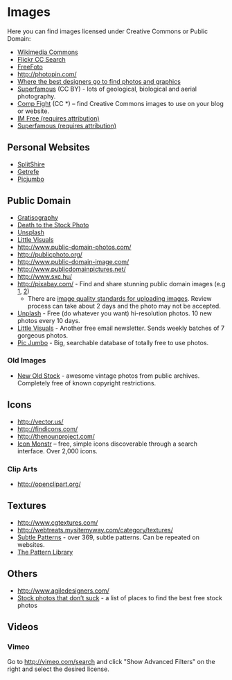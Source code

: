 # Images

Here you can find images licensed under Creative Commons or Public Domain:

* [Wikimedia Commons](https://commons.wikimedia.org/w/index.php?title=Special%3ASearch&redirs=0&search=&fulltext=Search&ns0=1&ns6=1&ns14=1&title=Special%3ASearch&advanced=1&fulltext=Advanced+search)
* [Flickr CC Search](https://secure.flickr.com/search/?q=&l=cc&ss=0&ct=0&mt=all&w=all&adv=1)
* [FreeFoto](http://www.freefoto.com)
* http://photopin.com/
* [Where the best designers go to find photos and graphics](http://www.sitebuilderreport.com/blog/where-the-best-designers-go-to-find-photos-and-graphics)
* [Superfamous](http://superfamous.com/) (CC BY) - lots of geological, biological and aerial photography.
* [Comp Fight](http://compfight.com/) (CC *) – find Creative Commons images to use on your blog or website.
* [IM Free (requires attribution)](http://imcreator.com/free)
* [Superfamous (requires attribution)](http://superfamous.com/)

## Personal Websites

* [SplitShire](http://splitshire.com/)
* [Getrefe](http://getrefe.tumblr.com/)
* [Picjumbo](http://picjumbo.com/)



## Public Domain

* [Gratisography](http://www.gratisography.com/)
* [Death to the Stock Photo](http://join.deathtothestockphoto.com/)
* [Unsplash](http://unsplash.com/)
* [Little Visuals](http://littlevisuals.co/)
* http://www.public-domain-photos.com/
* http://publicphoto.org/
* http://www.public-domain-image.com/
* http://www.publicdomainpictures.net/
* http://www.sxc.hu/
* http://pixabay.com/ - Find and share stunning public domain images (e.g [1](http://pixabay.com/en/aurora-borealis-northern-lights-69204/), [2](http://pixabay.com/en/the-netherlands-landscape-sky-97830/))
    * There are [image quality standards for uploading images](http://pixabay.com/en/blog/posts/photography-training-and-image-quality-standards-22/). Review process can take about 2 days and the photo may not be accepted.
* [Unplash](http://unsplash.com/) - Free (do whatever you want) hi-resolution photos. 10 new photos every 10 days.
* [Little Visuals](http://littlevisuals.co/) - Another free email newsletter. Sends weekly batches of 7 gorgeous photos.
* [Pic Jumbo](http://picjumbo.com/) - Big, searchable database of totally free to use photos.

### Old Images

* [New Old Stock](http://nos.twnsnd.co/) - awesome vintage photos from public archives. Completely free of known copyright restrictions.

## Icons
* http://vector.us/
* http://findicons.com/
* http://thenounproject.com/
* [Icon Monstr](http://iconmonstr.com/) – free, simple icons discoverable through a search interface. Over 2,000 icons.

### Clip Arts
* http://openclipart.org/

## Textures
* http://www.cgtextures.com/
* http://webtreats.mysitemyway.com/category/textures/
* [Subtle Patterns](http://subtlepatterns.com/) - over 369, subtle patterns. Can be repeated on websites.
* [The Pattern Library](http://thepatternlibrary.com/)

## Others
* http://www.agiledesigners.com/
* [Stock photos that don’t suck](https://medium.com/p/62ae4bcbe01b) - a list of places to find the best free stock photos

## Videos

### Vimeo
Go to http://vimeo.com/search and click "Show Advanced Filters" on the right and select the desired license.

